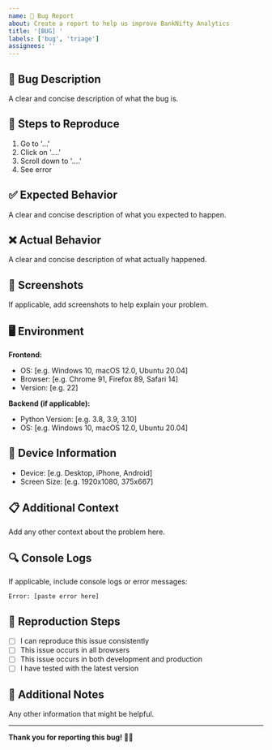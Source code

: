 ```yaml
---
name: 🐛 Bug Report
about: Create a report to help us improve BankNifty Analytics
title: '[BUG] '
labels: ['bug', 'triage']
assignees: ''
---
```


## 🐛 Bug Description

A clear and concise description of what the bug is.

## 🔄 Steps to Reproduce

1. Go to '...'
2. Click on '....'
3. Scroll down to '....'
4. See error

## ✅ Expected Behavior

A clear and concise description of what you expected to happen.

## ❌ Actual Behavior

A clear and concise description of what actually happened.

## 📸 Screenshots

If applicable, add screenshots to help explain your problem.

## 🖥️ Environment

**Frontend:**
- OS: [e.g. Windows 10, macOS 12.0, Ubuntu 20.04]
- Browser: [e.g. Chrome 91, Firefox 89, Safari 14]
- Version: [e.g. 22]

**Backend (if applicable):**
- Python Version: [e.g. 3.8, 3.9, 3.10]
- OS: [e.g. Windows 10, macOS 12.0, Ubuntu 20.04]

## 📱 Device Information

- Device: [e.g. Desktop, iPhone, Android]
- Screen Size: [e.g. 1920x1080, 375x667]

## 📋 Additional Context

Add any other context about the problem here.

## 🔍 Console Logs

If applicable, include console logs or error messages:

```
Error: [paste error here]
```

## 🧪 Reproduction Steps

- [ ] I can reproduce this issue consistently
- [ ] This issue occurs in all browsers
- [ ] This issue occurs in both development and production
- [ ] I have tested with the latest version

## 📝 Additional Notes

Any other information that might be helpful.

---

**Thank you for reporting this bug! 🐛✨**
